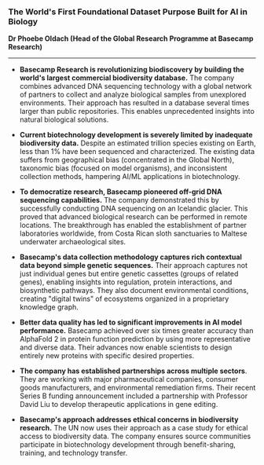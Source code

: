 ### The World's First Foundational Dataset Purpose Built for AI in Biology

**Dr Phoebe Oldach (Head of the Global Research Programme at Basecamp Research)**

***

* **Basecamp Research is revolutionizing biodiscovery by building the world's largest commercial biodiversity database.** The company combines advanced DNA sequencing technology with a global network of partners to collect and analyze biological samples from unexplored environments. Their approach has resulted in a database several times larger than public repositories. This enables unprecedented insights into natural biological solutions.

* **Current biotechnology development is severely limited by inadequate biodiversity data.** Despite an estimated trillion species existing on Earth, less than 1% have been sequenced and characterized. The existing data suffers from geographical bias (concentrated in the Global North), taxonomic bias (focused on model organisms), and inconsistent collection methods, hampering AI/ML applications in biotechnology.

* **To democratize research, Basecamp pioneered off-grid DNA sequencing capabilities.** The company demonstrated this by successfully conducting DNA sequencing on an Icelandic glacier. This proved that advanced biological research can be performed in remote locations. The breakthrough has enabled the establishment of partner laboratories worldwide, from Costa Rican sloth sanctuaries to Maltese underwater archaeological sites.

* **Basecamp's data collection methodology captures rich contextual data beyond simple genetic sequences.** Their approach captures not just individual genes but entire genetic cassettes (groups of related genes), enabling insights into regulation, protein interactions, and biosynthetic pathways. They also document environmental conditions, creating "digital twins" of ecosystems organized in a proprietary knowledge graph.

* **Better data quality has led to significant improvements in AI model performance.** Basecamp achieved over six times greater accuracy than AlphaFold 2 in protein function prediction by using more representative and diverse data. Their advances now enable scientists to design entirely new proteins with specific desired properties.

* **The company has established partnerships across multiple sectors**. They are working with major pharmaceutical companies, consumer goods manufacturers, and environmental remediation firms. Their recent Series B funding announcement included a partnership with Professor David Liu to develop therapeutic applications in gene editing.

* **Basecamp's approach addresses ethical concerns in biodiversity research.** The UN now uses their approach as a case study for ethical access to biodiversity data. The company ensures source communities participate in biotechnology development through benefit-sharing, training, and technology transfer.
